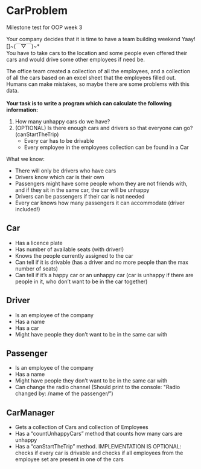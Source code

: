 # CarProblem
Milestone test for OOP week 3

Your company decides that it is time to have a team building weekend Yaay! []~(￣▽￣)~*  
You have to take cars to the location and some people even offered their cars and would drive some other employees if need be.

The office team created a collection of all the employees, and a collection of all the cars based on an excel sheet that the employees filled out. 
Humans can make mistakes, so maybe there are some problems with this data.  
<br />
**Your task is to write a program which can calculate the following information:**
1. How many unhappy cars do we have?
2. (OPTIONAL) Is there enough cars and drivers so that everyone can go? (canStartTheTrip)
    - Every car has to be drivable
    - Every employee in the employees collection can be found in a Car

What we know: 
 - There will only be drivers who have cars
 - Drivers know which car is their own
 - Passengers might have some people whom they are not friends with, and if they sit in the same car, the car will be unhappy
 - Drivers can be passengers if their car is not needed
 - Every car knows how many passengers it can accommodate (driver included!)

## **Car**
 - Has a licence plate
 - Has number of available seats (with driver!)
 - Knows the people currently assigned to the car
 - Can tell if it is drivable (has a driver and no more people than the max number of seats)
 - Can tell if it’s a happy car or an unhappy car (car is unhappy if there are people in it, who don’t want to be in the car together)
## **Driver**
 - Is an employee of the company
 - Has a name
 - Has a car
 - Might have people they don’t want to be in the same car with
## **Passenger**
 - Is an employee of the company
 - Has a name
 - Might have people they don’t want to be in the same car with
 - Can change the radio channel (Should print to the console: "Radio changed by: /name of the passenger/”)
## **CarManager**
 - Gets a collection of Cars and collection of Employees
 - Has a “countUnhappyCars” method that counts how many cars are unhappy 
 - Has a “canStartTheTrip” method. IMPLEMENTATION IS OPTIONAL: checks if every car is drivable and checks if all employees from the employee set are present in one of the cars
